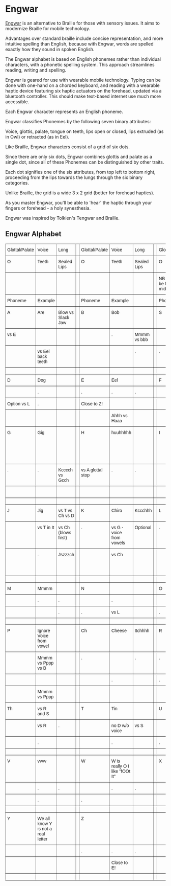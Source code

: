 # Engwar
[Engwar](https://docs.google.com/spreadsheets/d/15yjJrg3t_tzWRxJy2wVlp7rjslmJzF0DUdi5D7wNzCE/edit#gid=0) is an alternative to Braille for those with sensory issues.  It aims to modernize Braille for mobile technology.

Advantages over standard braille include concise representation, and more intuitive spelling than English, because with Engwar, words are spelled exactly how they sound in spoken English.

The Engwar alphabet is based on English phonemes rather than individual characters, with a phonetic spelling system. This approach streamlines reading, writing and spelling.

Engwar is geared for use with wearable mobile technology. Typing can be done with one-hand on a chorded keyboard, and reading with a wearable haptic device featuring six haptic actuators on the forehead, updated via a bluetooth controller.  This should make text-based internet use much more accessible. 

Each Engwar character represents an English phoneme.

Engwar classifies Phonemes by the following seven binary attributes:

Voice, glottis, palate, tongue on teeth, lips open or closed, lips extruded (as in Owl) or retracted (as in Eel).

Like Braille, Engwar characters consist of a grid of six dots. 

Since there are only six dots, Engwar combines glottis and palate as a single dot, since all of these Phonemes can be distinguished by other traits.

Each dot signifies one of the six attributes, from top left to bottom right, proceeding from the lips towards the lungs through the six binary categories. 

Unlike Braille, the grid is a wide 3 x 2 grid (better for forehead haptics).

As you master Engwar, you'll be able to 'hear' the haptic through your fingers or forehead - a holy synesthesia.

Engwar was inspired by Tolkien's Tengwar and Braille.

## Engwar Alphabet
<style type="text/css">
.tg  {border-collapse:collapse;border-spacing:0;}
.tg td{border-color:black;border-style:solid;border-width:1px;font-family:Arial, sans-serif;font-size:14px;
  overflow:hidden;padding:10px 5px;word-break:normal;}
.tg th{border-color:black;border-style:solid;border-width:1px;font-family:Arial, sans-serif;font-size:14px;
  font-weight:normal;overflow:hidden;padding:10px 5px;word-break:normal;}
.tg .tg-0pky{border-color:inherit;text-align:left;vertical-align:top}
</style>
<table class="tg">
<thead>
  <tr>
    <th class="tg-0pky">Glottal/Palate</th>
    <th class="tg-0pky">Voice</th>
    <th class="tg-0pky">Long</th>
    <th class="tg-0pky"></th>
    <th class="tg-0pky">Glottal/Palate</th>
    <th class="tg-0pky">Voice</th>
    <th class="tg-0pky">Long</th>
    <th class="tg-0pky"></th>
    <th class="tg-0pky">Glottal/Palate</th>
    <th class="tg-0pky">Voice</th>
    <th class="tg-0pky">Long</th>
  </tr>
</thead>
<tbody>
  <tr>
    <td class="tg-0pky">O</td>
    <td class="tg-0pky">Teeth</td>
    <td class="tg-0pky">Sealed Lips</td>
    <td class="tg-0pky"></td>
    <td class="tg-0pky">O</td>
    <td class="tg-0pky">Teeth</td>
    <td class="tg-0pky">Sealed Lips</td>
    <td class="tg-0pky"></td>
    <td class="tg-0pky">O</td>
    <td class="tg-0pky">Teeth</td>
    <td class="tg-0pky">Sealed Lips</td>
  </tr>
  <tr>
    <td class="tg-0pky"></td>
    <td class="tg-0pky"></td>
    <td class="tg-0pky"></td>
    <td class="tg-0pky"></td>
    <td class="tg-0pky"></td>
    <td class="tg-0pky"></td>
    <td class="tg-0pky"></td>
    <td class="tg-0pky"></td>
    <td class="tg-0pky">NB Teeth can be front or middle</td>
    <td class="tg-0pky"></td>
    <td class="tg-0pky"></td>
  </tr>
  <tr>
    <td class="tg-0pky">Phoneme</td>
    <td class="tg-0pky">Example</td>
    <td class="tg-0pky"></td>
    <td class="tg-0pky"></td>
    <td class="tg-0pky">Phoneme</td>
    <td class="tg-0pky">Example</td>
    <td class="tg-0pky"></td>
    <td class="tg-0pky"></td>
    <td class="tg-0pky">Phoneme</td>
    <td class="tg-0pky">Example</td>
    <td class="tg-0pky"></td>
  </tr>
  <tr>
    <td class="tg-0pky">A</td>
    <td class="tg-0pky">Are</td>
    <td class="tg-0pky">Blow vs Slack Jaw</td>
    <td class="tg-0pky"></td>
    <td class="tg-0pky">B</td>
    <td class="tg-0pky">Bob</td>
    <td class="tg-0pky"></td>
    <td class="tg-0pky"></td>
    <td class="tg-0pky">S</td>
    <td class="tg-0pky">Sea</td>
    <td class="tg-0pky"></td>
  </tr>
  <tr>
    <td class="tg-0pky">vs E</td>
    <td class="tg-0pky"></td>
    <td class="tg-0pky"></td>
    <td class="tg-0pky"></td>
    <td class="tg-0pky"></td>
    <td class="tg-0pky">.</td>
    <td class="tg-0pky">Mmmm vs bbb</td>
    <td class="tg-0pky"></td>
    <td class="tg-0pky"></td>
    <td class="tg-0pky"></td>
    <td class="tg-0pky">.</td>
  </tr>
  <tr>
    <td class="tg-0pky"></td>
    <td class="tg-0pky">vs Eel back teeth</td>
    <td class="tg-0pky"></td>
    <td class="tg-0pky"></td>
    <td class="tg-0pky"></td>
    <td class="tg-0pky"></td>
    <td class="tg-0pky">.</td>
    <td class="tg-0pky"></td>
    <td class="tg-0pky">.</td>
    <td class="tg-0pky">vs Th</td>
    <td class="tg-0pky"></td>
  </tr>
  <tr>
    <td class="tg-0pky"></td>
    <td class="tg-0pky"></td>
    <td class="tg-0pky"></td>
    <td class="tg-0pky"></td>
    <td class="tg-0pky"></td>
    <td class="tg-0pky"></td>
    <td class="tg-0pky"></td>
    <td class="tg-0pky"></td>
    <td class="tg-0pky"></td>
    <td class="tg-0pky"></td>
    <td class="tg-0pky"></td>
  </tr>
  <tr>
    <td class="tg-0pky">D</td>
    <td class="tg-0pky">Dog</td>
    <td class="tg-0pky"></td>
    <td class="tg-0pky"></td>
    <td class="tg-0pky">E</td>
    <td class="tg-0pky">Eel</td>
    <td class="tg-0pky"></td>
    <td class="tg-0pky"></td>
    <td class="tg-0pky">F</td>
    <td class="tg-0pky">Fee</td>
    <td class="tg-0pky"></td>
  </tr>
  <tr>
    <td class="tg-0pky"></td>
    <td class="tg-0pky">.</td>
    <td class="tg-0pky"></td>
    <td class="tg-0pky"></td>
    <td class="tg-0pky">.</td>
    <td class="tg-0pky">.</td>
    <td class="tg-0pky">.</td>
    <td class="tg-0pky"></td>
    <td class="tg-0pky"></td>
    <td class="tg-0pky"></td>
    <td class="tg-0pky">.</td>
  </tr>
  <tr>
    <td class="tg-0pky">Option vs L</td>
    <td class="tg-0pky">.</td>
    <td class="tg-0pky"></td>
    <td class="tg-0pky"></td>
    <td class="tg-0pky">Close to Z!</td>
    <td class="tg-0pky"></td>
    <td class="tg-0pky"></td>
    <td class="tg-0pky"></td>
    <td class="tg-0pky"></td>
    <td class="tg-0pky"></td>
    <td class="tg-0pky">.</td>
  </tr>
  <tr>
    <td class="tg-0pky"></td>
    <td class="tg-0pky"></td>
    <td class="tg-0pky"></td>
    <td class="tg-0pky"></td>
    <td class="tg-0pky"></td>
    <td class="tg-0pky">Ahhh vs Haaa</td>
    <td class="tg-0pky"></td>
    <td class="tg-0pky"></td>
    <td class="tg-0pky"></td>
    <td class="tg-0pky"></td>
    <td class="tg-0pky"></td>
  </tr>
  <tr>
    <td class="tg-0pky">G</td>
    <td class="tg-0pky">Gig</td>
    <td class="tg-0pky"></td>
    <td class="tg-0pky"></td>
    <td class="tg-0pky">H</td>
    <td class="tg-0pky">huuhhhhh</td>
    <td class="tg-0pky"></td>
    <td class="tg-0pky"></td>
    <td class="tg-0pky">I</td>
    <td class="tg-0pky">It</td>
    <td class="tg-0pky">Should Blow be replaced with slack Jaw?</td>
  </tr>
  <tr>
    <td class="tg-0pky">.</td>
    <td class="tg-0pky">.</td>
    <td class="tg-0pky">Kcccch vs Gcch</td>
    <td class="tg-0pky"></td>
    <td class="tg-0pky">vs A glottal stop</td>
    <td class="tg-0pky">.</td>
    <td class="tg-0pky">.</td>
    <td class="tg-0pky"></td>
    <td class="tg-0pky"></td>
    <td class="tg-0pky">.</td>
    <td class="tg-0pky"></td>
  </tr>
  <tr>
    <td class="tg-0pky"></td>
    <td class="tg-0pky"></td>
    <td class="tg-0pky"></td>
    <td class="tg-0pky"></td>
    <td class="tg-0pky"></td>
    <td class="tg-0pky"></td>
    <td class="tg-0pky"></td>
    <td class="tg-0pky"></td>
    <td class="tg-0pky"></td>
    <td class="tg-0pky">.</td>
    <td class="tg-0pky"></td>
  </tr>
  <tr>
    <td class="tg-0pky"></td>
    <td class="tg-0pky"></td>
    <td class="tg-0pky"></td>
    <td class="tg-0pky"></td>
    <td class="tg-0pky"></td>
    <td class="tg-0pky"></td>
    <td class="tg-0pky"></td>
    <td class="tg-0pky"></td>
    <td class="tg-0pky"></td>
    <td class="tg-0pky"></td>
    <td class="tg-0pky"></td>
  </tr>
  <tr>
    <td class="tg-0pky">J</td>
    <td class="tg-0pky">Jig</td>
    <td class="tg-0pky">vs T vs Ch vs D</td>
    <td class="tg-0pky"></td>
    <td class="tg-0pky">K</td>
    <td class="tg-0pky">Chiro</td>
    <td class="tg-0pky">Kccchhh</td>
    <td class="tg-0pky"></td>
    <td class="tg-0pky">L</td>
    <td class="tg-0pky">Lip</td>
    <td class="tg-0pky"></td>
  </tr>
  <tr>
    <td class="tg-0pky"></td>
    <td class="tg-0pky">vs T in It</td>
    <td class="tg-0pky">vs Ch (blows first)</td>
    <td class="tg-0pky"></td>
    <td class="tg-0pky">.</td>
    <td class="tg-0pky">vs G - voice from vowels</td>
    <td class="tg-0pky">Optional</td>
    <td class="tg-0pky"></td>
    <td class="tg-0pky">.</td>
    <td class="tg-0pky">.</td>
    <td class="tg-0pky"></td>
  </tr>
  <tr>
    <td class="tg-0pky"></td>
    <td class="tg-0pky">.</td>
    <td class="tg-0pky">Jszzzch</td>
    <td class="tg-0pky"></td>
    <td class="tg-0pky"></td>
    <td class="tg-0pky">vs Ch</td>
    <td class="tg-0pky"></td>
    <td class="tg-0pky"></td>
    <td class="tg-0pky"></td>
    <td class="tg-0pky">.</td>
    <td class="tg-0pky">Tongue drops to bottom teeth</td>
  </tr>
  <tr>
    <td class="tg-0pky"></td>
    <td class="tg-0pky"></td>
    <td class="tg-0pky"></td>
    <td class="tg-0pky"></td>
    <td class="tg-0pky"></td>
    <td class="tg-0pky"></td>
    <td class="tg-0pky"></td>
    <td class="tg-0pky"></td>
    <td class="tg-0pky"></td>
    <td class="tg-0pky"></td>
    <td class="tg-0pky"></td>
  </tr>
  <tr>
    <td class="tg-0pky">M</td>
    <td class="tg-0pky">Mmmm</td>
    <td class="tg-0pky"></td>
    <td class="tg-0pky"></td>
    <td class="tg-0pky">N</td>
    <td class="tg-0pky"></td>
    <td class="tg-0pky"></td>
    <td class="tg-0pky"></td>
    <td class="tg-0pky">O</td>
    <td class="tg-0pky">vs Aaaa</td>
    <td class="tg-0pky">Toot</td>
  </tr>
  <tr>
    <td class="tg-0pky"></td>
    <td class="tg-0pky">.</td>
    <td class="tg-0pky">.</td>
    <td class="tg-0pky"></td>
    <td class="tg-0pky"></td>
    <td class="tg-0pky">.</td>
    <td class="tg-0pky"></td>
    <td class="tg-0pky"></td>
    <td class="tg-0pky"></td>
    <td class="tg-0pky">.</td>
    <td class="tg-0pky">.</td>
  </tr>
  <tr>
    <td class="tg-0pky"></td>
    <td class="tg-0pky"></td>
    <td class="tg-0pky">.</td>
    <td class="tg-0pky"></td>
    <td class="tg-0pky">.</td>
    <td class="tg-0pky">vs L</td>
    <td class="tg-0pky"></td>
    <td class="tg-0pky"></td>
    <td class="tg-0pky">.</td>
    <td class="tg-0pky">.</td>
    <td class="tg-0pky"></td>
  </tr>
  <tr>
    <td class="tg-0pky"></td>
    <td class="tg-0pky"></td>
    <td class="tg-0pky"></td>
    <td class="tg-0pky"></td>
    <td class="tg-0pky"></td>
    <td class="tg-0pky"></td>
    <td class="tg-0pky"></td>
    <td class="tg-0pky"></td>
    <td class="tg-0pky"></td>
    <td class="tg-0pky"></td>
    <td class="tg-0pky"></td>
  </tr>
  <tr>
    <td class="tg-0pky">P</td>
    <td class="tg-0pky">Ignore Voice from vowel</td>
    <td class="tg-0pky"></td>
    <td class="tg-0pky"></td>
    <td class="tg-0pky">Ch</td>
    <td class="tg-0pky">Cheese</td>
    <td class="tg-0pky">Itchhhh</td>
    <td class="tg-0pky"></td>
    <td class="tg-0pky">R</td>
    <td class="tg-0pky"></td>
    <td class="tg-0pky"></td>
  </tr>
  <tr>
    <td class="tg-0pky"></td>
    <td class="tg-0pky">Mmmm vs Pppp vs B</td>
    <td class="tg-0pky"></td>
    <td class="tg-0pky"></td>
    <td class="tg-0pky">.</td>
    <td class="tg-0pky"></td>
    <td class="tg-0pky">.</td>
    <td class="tg-0pky"></td>
    <td class="tg-0pky">.</td>
    <td class="tg-0pky">.</td>
    <td class="tg-0pky">.</td>
  </tr>
  <tr>
    <td class="tg-0pky"></td>
    <td class="tg-0pky"></td>
    <td class="tg-0pky"></td>
    <td class="tg-0pky"></td>
    <td class="tg-0pky"></td>
    <td class="tg-0pky">.</td>
    <td class="tg-0pky"></td>
    <td class="tg-0pky"></td>
    <td class="tg-0pky">.</td>
    <td class="tg-0pky"></td>
    <td class="tg-0pky"></td>
  </tr>
  <tr>
    <td class="tg-0pky"></td>
    <td class="tg-0pky">Mmmm vs Pppp</td>
    <td class="tg-0pky"></td>
    <td class="tg-0pky"></td>
    <td class="tg-0pky"></td>
    <td class="tg-0pky"></td>
    <td class="tg-0pky"></td>
    <td class="tg-0pky"></td>
    <td class="tg-0pky"></td>
    <td class="tg-0pky"></td>
    <td class="tg-0pky"></td>
  </tr>
  <tr>
    <td class="tg-0pky">Th</td>
    <td class="tg-0pky">vs R and S</td>
    <td class="tg-0pky"></td>
    <td class="tg-0pky"></td>
    <td class="tg-0pky">T</td>
    <td class="tg-0pky">Tin</td>
    <td class="tg-0pky"></td>
    <td class="tg-0pky"></td>
    <td class="tg-0pky">U</td>
    <td class="tg-0pky"></td>
    <td class="tg-0pky">Foot</td>
  </tr>
  <tr>
    <td class="tg-0pky"></td>
    <td class="tg-0pky">vs R</td>
    <td class="tg-0pky">.</td>
    <td class="tg-0pky"></td>
    <td class="tg-0pky"></td>
    <td class="tg-0pky">no D w/o voice</td>
    <td class="tg-0pky">vs S</td>
    <td class="tg-0pky"></td>
    <td class="tg-0pky"></td>
    <td class="tg-0pky">.</td>
    <td class="tg-0pky">.</td>
  </tr>
  <tr>
    <td class="tg-0pky"></td>
    <td class="tg-0pky">.</td>
    <td class="tg-0pky"></td>
    <td class="tg-0pky"></td>
    <td class="tg-0pky"></td>
    <td class="tg-0pky">.</td>
    <td class="tg-0pky"></td>
    <td class="tg-0pky"></td>
    <td class="tg-0pky">.</td>
    <td class="tg-0pky">vs O</td>
    <td class="tg-0pky"></td>
  </tr>
  <tr>
    <td class="tg-0pky"></td>
    <td class="tg-0pky"></td>
    <td class="tg-0pky"></td>
    <td class="tg-0pky"></td>
    <td class="tg-0pky"></td>
    <td class="tg-0pky"></td>
    <td class="tg-0pky"></td>
    <td class="tg-0pky"></td>
    <td class="tg-0pky"></td>
    <td class="tg-0pky"></td>
    <td class="tg-0pky"></td>
  </tr>
  <tr>
    <td class="tg-0pky">V</td>
    <td class="tg-0pky">vvvv</td>
    <td class="tg-0pky"></td>
    <td class="tg-0pky"></td>
    <td class="tg-0pky">W</td>
    <td class="tg-0pky">W is really O I like "fOOt It"</td>
    <td class="tg-0pky"></td>
    <td class="tg-0pky"></td>
    <td class="tg-0pky">X</td>
    <td class="tg-0pky">X is just Z in disguise</td>
    <td class="tg-0pky"></td>
  </tr>
  <tr>
    <td class="tg-0pky"></td>
    <td class="tg-0pky">.</td>
    <td class="tg-0pky">.</td>
    <td class="tg-0pky"></td>
    <td class="tg-0pky"></td>
    <td class="tg-0pky">.</td>
    <td class="tg-0pky">.</td>
    <td class="tg-0pky"></td>
    <td class="tg-0pky"></td>
    <td class="tg-0pky"></td>
    <td class="tg-0pky"></td>
  </tr>
  <tr>
    <td class="tg-0pky"></td>
    <td class="tg-0pky">.</td>
    <td class="tg-0pky"></td>
    <td class="tg-0pky"></td>
    <td class="tg-0pky">.</td>
    <td class="tg-0pky"></td>
    <td class="tg-0pky"></td>
    <td class="tg-0pky"></td>
    <td class="tg-0pky"></td>
    <td class="tg-0pky"></td>
    <td class="tg-0pky"></td>
  </tr>
  <tr>
    <td class="tg-0pky"></td>
    <td class="tg-0pky"></td>
    <td class="tg-0pky"></td>
    <td class="tg-0pky"></td>
    <td class="tg-0pky"></td>
    <td class="tg-0pky"></td>
    <td class="tg-0pky"></td>
    <td class="tg-0pky"></td>
    <td class="tg-0pky"></td>
    <td class="tg-0pky"></td>
    <td class="tg-0pky"></td>
  </tr>
  <tr>
    <td class="tg-0pky">Y</td>
    <td class="tg-0pky">We all know Y is not a real letter</td>
    <td class="tg-0pky"></td>
    <td class="tg-0pky"></td>
    <td class="tg-0pky">Z</td>
    <td class="tg-0pky"></td>
    <td class="tg-0pky"></td>
    <td class="tg-0pky"></td>
    <td class="tg-0pky"></td>
    <td class="tg-0pky"></td>
    <td class="tg-0pky"></td>
  </tr>
  <tr>
    <td class="tg-0pky"></td>
    <td class="tg-0pky"></td>
    <td class="tg-0pky"></td>
    <td class="tg-0pky"></td>
    <td class="tg-0pky">.</td>
    <td class="tg-0pky">.</td>
    <td class="tg-0pky">.</td>
    <td class="tg-0pky"></td>
    <td class="tg-0pky"></td>
    <td class="tg-0pky"></td>
    <td class="tg-0pky"></td>
  </tr>
  <tr>
    <td class="tg-0pky"></td>
    <td class="tg-0pky"></td>
    <td class="tg-0pky"></td>
    <td class="tg-0pky"></td>
    <td class="tg-0pky"></td>
    <td class="tg-0pky">Close to E!</td>
    <td class="tg-0pky"></td>
    <td class="tg-0pky"></td>
    <td class="tg-0pky"></td>
    <td class="tg-0pky"></td>
    <td class="tg-0pky"></td>
  </tr>
  <tr>
    <td class="tg-0pky"></td>
    <td class="tg-0pky"></td>
    <td class="tg-0pky"></td>
    <td class="tg-0pky"></td>
    <td class="tg-0pky"></td>
    <td class="tg-0pky"></td>
    <td class="tg-0pky"></td>
    <td class="tg-0pky"></td>
    <td class="tg-0pky"></td>
    <td class="tg-0pky"></td>
    <td class="tg-0pky"></td>
  </tr>
</tbody>
</table>
